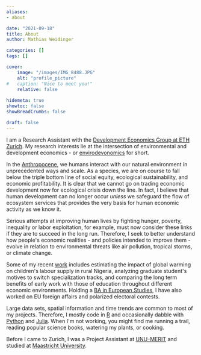 ```yaml
---
aliases:
- about

date: "2021-09-18"
title: About
author: Mathias Weidinger

categories: []
tags: []

cover:
    image: "/images/IMG_8488.JPG"
    alt: "profile_picture"
#   caption: "Nice to meet you!"
    relative: false
    
hidemeta: true
showtoc: false
showBreadCrumbs: false

draft: false
---
```


I am a Research Assistant with the [Development Economics Group at ETH Zurich](https://dec.ethz.ch/). My research interests lie at the intersection of environmental and development economics - or [envirodevonomics](https://www.aeaweb.org/articles?id=10.1257/jel.53.1.5) for short.

In the [Anthropocene](https://www.nature.com/articles/415023a), we humans interact with our natural environment in unprecedented ways and scale. As a species, we are on course to fall below the triple bottom line of social equity, ecological sustainability, and economic profitability. It is clear that we cannot go on trading economic development now for ecological crisis down the line. In fact, I believe that human development can no longer occur *unless* we safeguard the flow of ecosystem services that provides the very basis for human economic activity as we know it.

Serious attempts at improving human lives by fighting hunger, poverty, inequality or labor exploitation, for example, must now consider these links if they are to succeed in the long run. Therefore, I seek to better understand how people's economic realities - and policies intended to improve them - evolve in relation to environmental threats like air pollution, tropical storms, or climate change. 

Some of my recent [work](/research) includes estimating the impact of global warming on children's labour supply in rural Nigeria, analyzing graduate student's motives to switch specialization tracks, and comparing the long term benefits of early work with those of education throughout different economic environments. Holding a [BA in European Studies](https://www.maastrichtuniversity.nl/education/bachelor/bachelor-european-studies), I have also worked on EU foreign affairs and polarized electoral contests.

Large data sets, spatial information and time trends are common to most of my projects. Therefore, I mostly code in [R](https://www.r-project.org/) and occasionally dabble with [Python](https://www.python.org/) and [Julia](https://julialang.org/). When I'm not working, you might find me running a trail, reading popular science books, watering my plants, or cooking.

Before I came to Zurich, I was a Project Assistant at [UNU-MERIT](https://merit.unu.edu) and studied at [Maastricht University](https://www.maastrichtuniversity.nl).